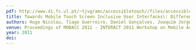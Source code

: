 ```yaml
---
pdf: http://www.di.fc.ul.pt/~tjvg/amc/accessibletouch//files/accessible.pdf
title: Towards Mobile Touch Screen Inclusive User Interfaces\: Differences and Resemblances between Motor-Impaired and Able-Bodied Users
authors: Hugo Nicolau, Tiago Guerreiro, Daniel Gonçalves, Joaquim Jorge
venue: Proceedings of MOBACC 2011 - INTERACT 2011 Workshop on Mobile Accessibility. Lisboa, Portugal, September, 2011
year: 2011
doi: 
---
```

